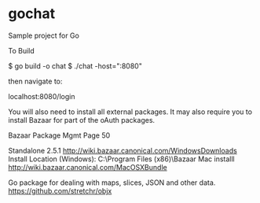# gochat
Sample project for Go


To Build

$ go build -o chat
$ ./chat -host=":8080"

then navigate to:

localhost:8080/login


You will also need to install all external packages. It may also require you to install Bazaar for part of the oAuth packages.

Bazaar Package Mgmt
Page 50 

Standalone 2.5.1
http://wiki.bazaar.canonical.com/WindowsDownloads
Install Location (Windows): C:\Program Files (x86)\Bazaar
Mac installl
http://wiki.bazaar.canonical.com/MacOSXBundle


Go package for dealing with maps, slices, JSON and other data.
https://github.com/stretchr/objx

